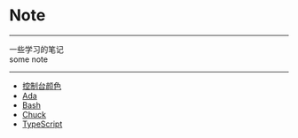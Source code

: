 # Note
---
一些学习的笔记    
some note    

---

* [控制台颜色](./ConsoleColor/控制台颜色.md)    
* [Ada](./Ada/Ada.md)    
* [Bash](./Bash/bash.md)    
* [Chuck](./Chuck/chuck.md)     
* [TypeScript](./TypeScript/TypeScript.md)     